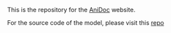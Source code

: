 This is the repository for the [AniDoc](https://yihao-meng.github.io/AniDoc_demo/) website.

For the source code of the model, please visit this [repo](https://github.com/yihao-meng/AniDoc)